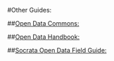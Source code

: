 #Other Guides:

##[Open Data Commons:](http://opendatacommons.org/guide/)

##[Open Data Handbook:](http://opendatahandbook.org/)

##[Socrata Open Data Field Guide:](http://www.socrata.com/open-data-field-guide-chapter/about/)

